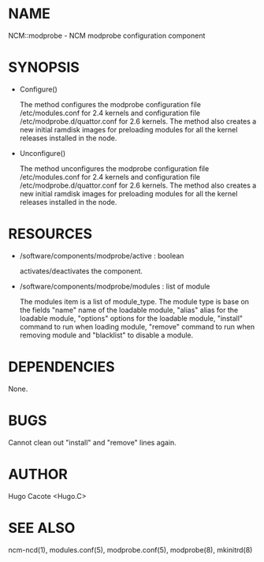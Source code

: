 # NAME

NCM::modprobe - NCM modprobe configuration component

# SYNOPSIS

- Configure()

    The method configures the modprobe configuration file /etc/modules.conf
    for 2.4 kernels and configuration file /etc/modprobe.d/quattor.conf
    for 2.6 kernels. The method also creates a new initial ramdisk images for
    preloading modules for all the kernel releases installed in the node.

- Unconfigure()

    The method unconfigures the modprobe configuration file /etc/modules.conf
    for 2.4 kernels and configuration file /etc/modprobe.d/quattor.conf
    for 2.6 kernels. The method also creates a new initial ramdisk images for
    preloading modules for all the kernel releases installed in the node.

# RESOURCES

- /software/components/modprobe/active : boolean

    activates/deactivates the component.

- /software/components/modprobe/modules : list of module

    The modules item is a list of module\_type. The module type is base on
    the fields "name" name of the loadable module, "alias" alias for the
    loadable module, "options" options for the loadable module, "install"
    command to run when loading module, "remove" command to run when
    removing module and "blacklist" to disable a module.

# DEPENDENCIES

None.

# BUGS

Cannot clean out "install" and "remove" lines again.

# AUTHOR

Hugo Cacote <Hugo.C>

# SEE ALSO

ncm-ncd(1), modules.conf(5), modprobe.conf(5), modprobe(8), mkinitrd(8)
